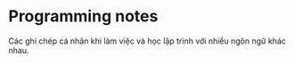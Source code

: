 # Programming notes
Các ghi chép cá nhân khi làm việc và học lập trình với nhiều ngôn ngữ khác nhau.
